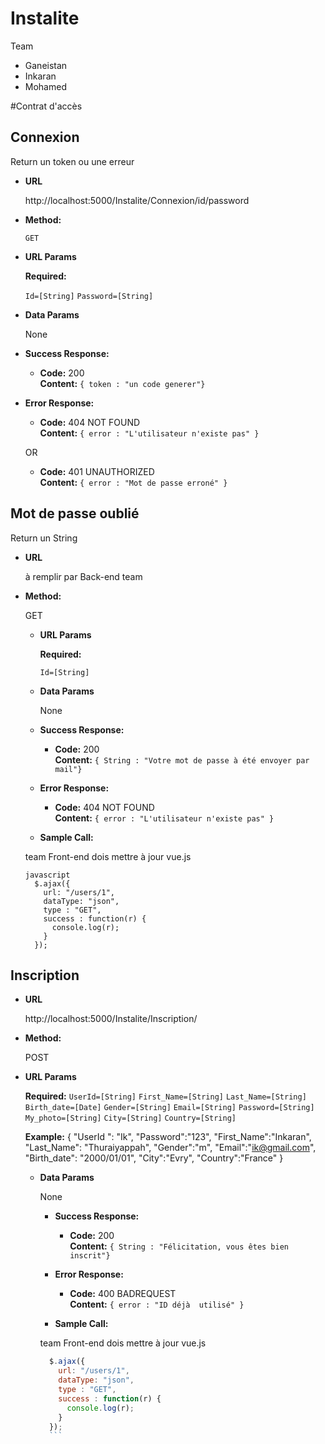 # Instalite
Team
- Ganeistan
- Inkaran
- Mohamed

#Contrat d'accès

**Connexion**
----
  Return un token ou une erreur

* **URL**

   http://localhost:5000/Instalite/Connexion/id/password

* **Method:**

  `GET`

*  **URL Params**

   **Required:**

   `Id=[String]`
   `Password=[String]`

* **Data Params**

  None

* **Success Response:**

  * **Code:** 200 <br />
    **Content:** `{ token : "un code generer"}`

* **Error Response:**

  * **Code:** 404 NOT FOUND <br />
    **Content:** `{ error : "L'utilisateur n'existe pas" }`

  OR

  * **Code:** 401 UNAUTHORIZED <br />
    **Content:** `{ error : "Mot de passe erroné" }`

 
**Mot de passe oublié**
---
     
   Return un String

* **URL**

   à remplir par Back-end team

* **Method:**

   GET

    *  **URL Params**

       **Required:**

       `Id=[String]`


    * **Data Params**

      None

    * **Success Response:**

      * **Code:** 200 <br />
        **Content:** `{ String : "Votre mot de passe à été envoyer par mail"}`

    * **Error Response:**

      * **Code:** 404 NOT FOUND <br />
        **Content:** `{ error : "L'utilisateur n'existe pas" }`


    * **Sample Call:**

    team Front-end dois mettre à jour vue.js

      javascript
        $.ajax({
          url: "/users/1",
          dataType: "json",
          type : "GET",
          success : function(r) {
            console.log(r);
          }
        });
        
**Inscription**
----

* **URL**

  http://localhost:5000/Instalite/Inscription/

* **Method:**

   POST

*  **URL Params**

      **Required:**
			`UserId=[String]`
           `First_Name=[String]`
           `Last_Name=[String]`
           `Birth_date=[Date]`
           `Gender=[String]`
           `Email=[String]`
           `Password=[String]`
        	`My_photo=[String]`
           `City=[String]`
           `Country=[String]`
	
	 **Example:**
	 	{
			"UserId ": "Ik",
			"Password":"123",
			"First_Name":"Inkaran",
			"Last_Name": "Thuraiyappah",
			"Gender":"m",
			"Email":"ik@gmail.com",
			"Birth_date": "2000/01/01",
			"City":"Evry",
			"Country":"France"
		}
	
     * **Data Params**

          None

        * **Success Response:**

          * **Code:** 200 <br />
            **Content:** `{ String : "Félicitation, vous êtes bien inscrit"}`

        * **Error Response:**

          
          * **Code:** 400 BADREQUEST <br />
            **Content:** `{ error : "ID déjà  utilisé" }`

        * **Sample Call:**

        team Front-end dois mettre à jour vue.js

          ```javascript
            $.ajax({
              url: "/users/1",
              dataType: "json",
              type : "GET",
              success : function(r) {
                console.log(r);
              }
            });
            ```
